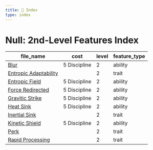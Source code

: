 ```yaml
---
title: 📑 Index
type: index
---
```


# Null: 2nd-Level Features Index

| file_name                                        | cost         | level | feature_type |
| ------------------------------------------------ | ------------ | ----- | ------------ |
| [Blur](Blur)                                     | 5 Discipline | 2     | ability      |
| [Entropic Adaptability](Entropic%20Adaptability) |              | 2     | trait        |
| [Entropic Field](Entropic%20Field)               | 5 Discipline | 2     | ability      |
| [Force Redirected](Force%20Redirected)           | 5 Discipline | 2     | ability      |
| [Gravitic Strike](Gravitic%20Strike)             | 5 Discipline | 2     | ability      |
| [Heat Sink](Heat%20Sink)                         | 5 Discipline | 2     | ability      |
| [Inertial Sink](Inertial%20Sink)                 |              | 2     | trait        |
| [Kinetic Shield](Kinetic%20Shield)               | 5 Discipline | 2     | ability      |
| [Perk](Perk)                                     |              | 2     | trait        |
| [Rapid Processing](Rapid%20Processing)           |              | 2     | trait        |
